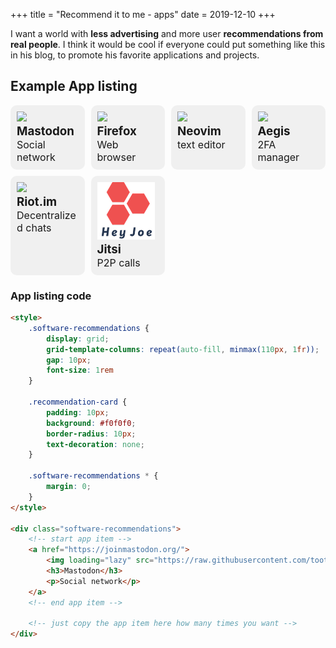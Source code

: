 +++
title = "Recommend it to me - apps"
date = 2019-12-10
+++

I want a world with **less advertising** and more user **recommendations from real people**.
I think it would be cool if everyone could put something like this in his blog,
to promote his favorite applications and projects.


## Example App listing

<style>
		.software-recommendations {
			display: grid;
			grid-template-columns: repeat(auto-fill, minmax(110px, 1fr));
			gap: 10px;
			font-size: 1rem
		}

		.recommendation-card {
			padding: 10px;
			background: #f0f0f0;
			border-radius: 10px;
			text-decoration: none;
		}

		.software-recommendations * {
			margin: 0;
		}
</style>
<div class="software-recommendations">
	<a class="recommendation-card" href="https://joinmastodon.org/">
			<img loading="lazy" src="https://raw.githubusercontent.com/tootsuite/mastodon/master/public/android-chrome-192x192.png">
			<h3>Mastodon</h3>
			<p>Social network</p>
	</a>
	<a class="recommendation-card" href="https://www.mozilla.org/en-US/firefox/new/">
			<img loading="lazy" src="https://upload.wikimedia.org/wikipedia/commons/thumb/a/a0/Firefox_logo%2C_2019.svg/1200px-Firefox_logo%2C_2019.svg.png">
			<h3>Firefox</h3>
			<p>Web browser</p>
	</a>
	<a class="recommendation-card" href="https://neovim.io/">
			<img loading="lazy" src="https://avatars2.githubusercontent.com/u/6471485?s=200&v=4">
			<h3>Neovim</h3>
			<p>text editor</p>
	</a>
	<a class="recommendation-card" href="https://getaegis.app/">
			<img loading="lazy" src="https://getaegis.app/dist/images/icon.png">
			<h3>Aegis</h3>
			<p>2FA manager</p>
	</a>
	<a class="recommendation-card" href="https://about.riot.im/">
			<img loading="lazy" src="https://riot.im/app/welcome/images/logo.svg">
			<h3>Riot.im</h3>
			<p>Decentralized chats</p>
	</a>
	<a class="recommendation-card" href="https://meet.jit.si/">
		<img loading="lazy" src="https://raw.githubusercontent.com/jitsi/jitsi-meet/master/images/apple-touch-icon.png">
		<h3>Jitsi</h3>
		<p>P2P calls</p>
	</a>
	
</div>

### App listing code
```html
<style>
	.software-recommendations {
		display: grid;
		grid-template-columns: repeat(auto-fill, minmax(110px, 1fr));
		gap: 10px;
		font-size: 1rem
	}

	.recommendation-card {
		padding: 10px;
		background: #f0f0f0;
		border-radius: 10px;
		text-decoration: none;
	}

	.software-recommendations * {
		margin: 0;
	}
</style>

<div class="software-recommendations">
	<!-- start app item -->
	<a href="https://joinmastodon.org/">
		<img loading="lazy" src="https://raw.githubusercontent.com/tootsuite/mastodon/master/public/android-chrome-192x192.png">
		<h3>Mastodon</h3>
		<p>Social network</p>
	</a>
	<!-- end app item -->

	<!-- just copy the app item here how many times you want -->
</div>

```